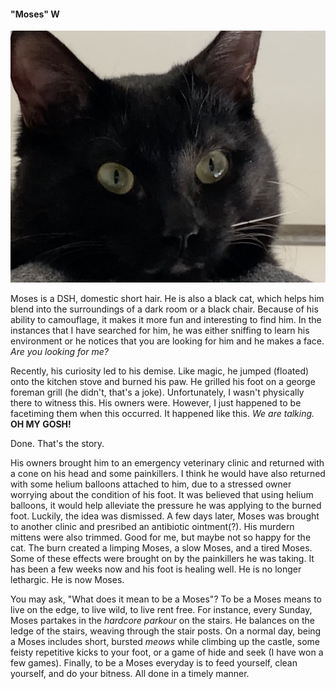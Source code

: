 #### "Moses" W  

![A head shot of a black cat named Moses.](moses-face-shot.png)

Moses is a DSH, domestic short hair. He is also a black cat, which helps him blend into the surroundings of a dark room or a black chair.
Because of his ability to camouflage, it makes it more fun and interesting to find him. In the instances that I have searched for him, he
was either sniffing to learn his environment or he notices that you are looking for him and he makes a face. _Are you looking for me?_

Recently, his curiosity led to his demise. Like magic, he jumped (floated) onto the kitchen stove and burned his paw. He grilled his foot
on a george foreman grill (he didn't, that's a joke). Unfortunately, I wasn't physically there to witness this. His owners were. However, 
I just happened to be facetiming them when this occurred. It happened like this. _We are talking._ **OH MY GOSH!**   

Done. That's the story.  

His owners brought him to an emergency veterinary clinic and returned with a cone on his head and some painkillers. I think he would have 
also returned with some helium balloons attached to him, due to a stressed owner worrying about the condition of his foot. It was believed 
that using helium balloons, it would help alleviate the pressure he was applying to the burned foot. Luckily, the idea was dismissed. A few 
days later, Moses was brought to another clinic and presribed an antibiotic ointment(?). His murdern mittens were also trimmed. Good for me, 
but maybe not so happy for the cat. The burn created a limping Moses, a slow Moses, and a tired Moses. Some of these effects were brought on 
by the painkillers he was taking. It has been a few weeks now and his foot is healing well. He is no longer lethargic. He is now Moses.  

You may ask, "What does it mean to be a Moses"? To be a Moses means to live on the edge, to live wild, to live rent free. For instance, every 
Sunday, Moses partakes in the _hardcore parkour_ on the stairs. He balances on the ledge of the stairs, weaving through the stair posts. On a 
normal day, being a Moses includes short, bursted _meows_ while climbing up the castle, some feisty repetitive kicks to your foot, or a game 
of hide and seek (I have won a few games). Finally, to be a Moses everyday is to feed yourself, clean yourself, and do your bitness. All done 
in a timely manner.
